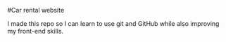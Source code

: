 #Car rental website

I made this repo so I can learn to use git and GitHub while also improving my front-end skills.